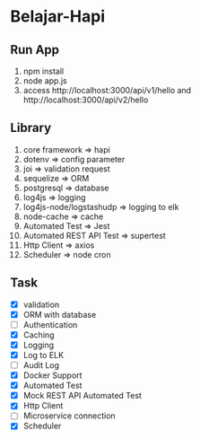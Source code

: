 # Belajar-Hapi

## Run App

1. npm install
2. node app.js
3. access http://localhost:3000/api/v1/hello and http://localhost:3000/api/v2/hello

## Library

1. core framework => hapi
2. dotenv => config parameter
3. joi => validation request
4. sequelize => ORM
5. postgresql => database
6. log4js => logging
7. log4js-node/logstashudp => logging to elk
8. node-cache => cache
9. Automated Test => Jest
10. Automated REST API Test => supertest
11. Http Client => axios
12. Scheduler => node cron

## Task

-   [x] validation
-   [x] ORM with database
-   [ ] Authentication
-   [x] Caching
-   [x] Logging
-   [x] Log to ELK
-   [ ] Audit Log
-   [x] Docker Support
-   [x] Automated Test
-   [x] Mock REST API Automated Test
-   [x] Http Client
-   [ ] Microservice connection
-   [x] Scheduler
